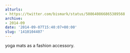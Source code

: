 ```yaml
---
alturls:
- https://twitter.com/bismark/status/508640866865389568
archive:
- 2014-09
date: '2014-09-07T15:40:07+00:00'
slug: '1410104407'
---
```


yoga mats as a fashion accessory.

